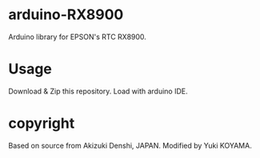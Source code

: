 # arduino-RX8900
Arduino library for EPSON's RTC RX8900.

# Usage
Download & Zip this repository.
Load with arduino IDE.

# copyright
Based on source from Akizuki Denshi, JAPAN.
Modified by Yuki KOYAMA.
